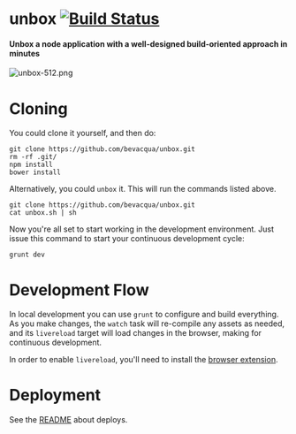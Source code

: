 # unbox [![Build Status](https://travis-ci.org/bevacqua/unbox.png?branch=master)](https://travis-ci.org/bevacqua/unbox)

#### Unbox a node application with a well-designed build-oriented approach in minutes

![unbox-512.png][1]

# Cloning

You could clone it yourself, and then do:

```shell
git clone https://github.com/bevacqua/unbox.git
rm -rf .git/
npm install
bower install
```

Alternatively, you could `unbox` it. This will run the commands listed above.

```shell
git clone https://github.com/bevacqua/unbox.git
cat unbox.sh | sh
```

Now you're all set to start working in the development environment. Just issue this command to start your continuous development cycle:

```shell
grunt dev
```

# Development Flow

In local development you can use `grunt` to configure and build everything. As you make changes, the `watch` task will re-compile any assets as needed, and its `livereload` target will load changes in the browser, making for continuous development.

In order to enable `livereload`, you'll need to install the [browser extension](http://feedback.livereload.com/knowledgebase/articles/86242).

# Deployment

See the [README](https://github.com/bevacqua/io/tree/master/deploy/README.markdown) about deploys.

  [1]: http://i.imgur.com/gBuopo8.png "Unbox it!"
